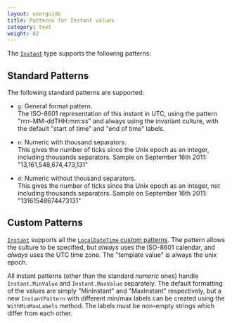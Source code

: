 ```yaml
---
layout: userguide
title: Patterns for Instant values
category: text
weight: 82
---
```


The [`Instant`](noda-type://NodaTime.Instant) type supports the following patterns:

Standard Patterns
-----------------

The following standard patterns are supported:

- `g`: General format pattern.  
  The ISO-8601 representation of this instant in UTC, using the
  pattern "rrrr-MM-ddTHH:mm:ss" and always using the invariant culture,
  with the default "start of time" and "end of time" labels.
  
- `n`: Numeric with thousand separators.  
  This gives the number of ticks since the Unix epoch as an integer,
  including thousands separators. Sample on September 16th 2011:
  "13,161,548,674,473,131"
  
- `d`: Numeric without thousand separators.  
  This gives the number of ticks since the Unix epoch as an integer,
  not including thousands separators. Sample on September 16th 2011:
  "13161548674473131"

Custom Patterns
---------------

[`Instant`](noda-type://NodaTime.Instant) supports all the [`LocalDateTime` custom patterns](localdatetime-patterns.html).
The pattern allows the culture to be specified, but *always* uses the ISO-8601 calendar, and *always* uses the UTC
time zone. The "template value" is always the unix epoch.

All instant patterns (other than the standard *numeric* ones) handle `Instant.MinValue` and `Instant.MaxValue` separately. The default formatting of the values are simply "MinInstant" and "MaxInstant" respectively, but a new `InstantPattern` with different min/max labels can be created using the `WithMinMaxLabels` method. The labels must be non-empty strings which differ from each other.